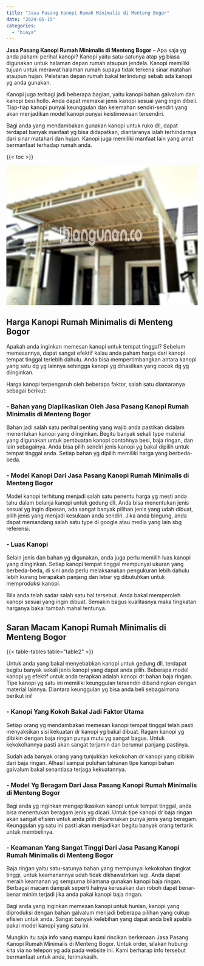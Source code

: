 ```yaml
---
title: "Jasa Pasang Kanopi Rumah Minimalis di Menteng Bogor"
date: "2024-05-15"
categories: 
  - "biaya"
---
```


**Jasa Pasang Kanopi Rumah Minimalis di Menteng Bogor** – Apa saja yg anda pahami perihal kanopi? Kanopi yaitu satu-satunya atap yg biasa digunakan untuk halaman depan rumah ataupun jendela. Kanopi memiliki tujuan untuk merawat halaman rumah supaya tidak terkena sinar matahari ataupun hujan. Pelataran depan rumah bakal terlindungi sebab ada kanopi yg anda gunakan.

Kanopi juga terbagi jadi beberapa bagian, yaitu kanopi bahan galvalum dan kanopi besi hollo. Anda dapat memakai jenis kanopi sesuai yang ingin dibeli. Tiap-tiap kanopi punyai keunggulan dan kelemahan sendiri-sendiri yang akan menjadikan model kanopi punyai keistimewaan tersendiri.

Bagi anda yang mendambakan gunakan kanopi untuk ruko dll, dapat terdapat banyak manfaat yg bisa didapatkan, diantaranya ialah terhindarnya dari sinar matahari dan hujan. Kanopi juga memiliki manfaat lain yang amat bermanfaat terhadap rumah anda.

{{< toc >}}

![Jasa Pasang Kanopi Rumah Minimalis di Menteng Bogor](/images/harga-kanopi-minimalis-17.png)

## Harga Kanopi Rumah Minimalis di Menteng Bogor

Apakah anda inginkan memesan kanopi untuk tempat tinggal? Sebelum memesannya, dapat sangat efektif kalau anda paham harga dari kanopi tempat tinggal terlebih dahulu. Anda bisa mempertimbangkan antara kanopi yang satu dg yg lainnya sehingga kanopi yg dihasilkan yang cocok dg yg diinginkan.

Harga kanopi terpengaruh oleh beberapa faktor, salah satu diantaranya sebagai berikut:

### \- Bahan yang Diaplikasikan Oleh Jasa Pasang Kanopi Rumah Minimalis di Menteng Bogor

Bahan jadi salah satu perihal penting yang wajib anda pastikan didalam menentukan kanopi yang diinginkan. Begitu banyak sekali type material yang digunakan untuk pembuatan kanopi contohnya besi, baja ringan, dan lain sebagainya. Anda bisa pilih sendiri jenis kanopi yg bakal dipilih untuk tempat tinggal anda. Setiap bahan yg dipilih memiliki harga yang berbeda-beda.

### \- Model Kanopi Dari Jasa Pasang Kanopi Rumah Minimalis di Menteng Bogor

Model kanopi terhitung menjadi salah satu penentu harga yg mesti anda tahu dalam belanja kanopi untuk gedung dll. Anda bisa menentukan jenis sesuai yg ingin dipesan, ada sangat banyak pilihan jenis yang udah dibuat, pilih jenis yang menjadi kesukaan anda sendiri. Jika anda bingung, anda dapat memandang salah satu type di google atau media yang lain sbg referensi.

### \- Luas Kanopi

Selain jenis dan bahan yg digunakan, anda juga perlu memilih luas kanopi yang diinginkan. Setiap kanopi tempat tinggal mempunyai ukuran yang berbeda-beda, di sini anda perlu melaksanakan pengukuran lebih dahulu lebih kurang berapakah panjang dan lebar yg dibutuhkan untuk memproduksi kanopi.

Bila anda telah sadar salah satu hal tersebut. Anda bakal memperoleh kanopi sesuai yang ingin dibuat. Semakin bagus kualitasnya maka tingkatan harganya bakal tambah mahal tentunya.

## Saran Macam Kanopi Rumah Minimalis di Menteng Bogor

{{< table-tables table="table2" >}}

Untuk anda yang bakal menyebabkan kanopi untuk gedung dll, terdapat begitu banyak sekali jenis kanopi yang dapat anda pilih. Beberapa model kanopi yg efektif untuk anda terapkan adalah kanopi dr bahan baja ringan. Tipe kanopi yg satu ini memiliki keunggulan tersendiri dibandingkan dengan material lainnya. Diantara keunggulan yg bisa anda beli sebagaimana berikut ini!

### \- Kanopi Yang Kokoh Bakal Jadi Faktor Utama

Setiap orang yg mendambakan memesan kanopi tempat tinggal telah pasti menyaksikan sisi kekuatan dr kanopi yg bakal dibuat. Ragam kanopi yg dibikin dengan baja ringan punya mutu yg sangat bagus. Untuk kekokohannya pasti akan sangat terjamin dan berumur panjang pastinya.

Sudah ada banyak orang yang tunjukkan kekokohan dr kanopi yang dibikin dari baja ringan. Alhasil sampai puluhan tahunan tipe kanopi bahan galvalum bakal senantiasa terjaga kekuatannya.

### \- Model Yg Beragam Dari Jasa Pasang Kanopi Rumah Minimalis di Menteng Bogor

Bagi anda yg inginkan mengaplikasikan kanopi untuk tempat tinggal, anda bisa menentukan beragam jenis yg dicari. Untuk tipe kanopi dr baja ringan akan sangat efisien untuk anda pilih dikarenakan punya jenis yang beragam. Keunggulan yg satu ini pasti akan menjadikan begitu banyak orang tertarik untuk membelinya.

### \- Keamanan Yang Sangat Tinggi Dari Jasa Pasang Kanopi Rumah Minimalis di Menteng Bogor

Baja ringan yaitu satu-satunya bahan yang mempunyai kekokohan tingkat tinggi, untuk keamanannya udah tidak dikhawatirkan lagi. Anda dapat meraih keamanan yg sempurna bilamana gunakan kanopi baja ringan. Berbagai macam dampak seperti halnya kerusakan dan roboh dapat benar-benar minim terjadi jika anda pakai kanopi baja ringan.

Bagi anda yang inginkan memesan kanopi untuk hunian, kanopi yang diproduksi dengan bahan galvalum menjadi beberapa pilihan yang cukup efisien untuk anda. Sangat banyak kelebihan yang dapat anda beli apabila pakai model kanopi yang satu ini.

Mungkin itu saja info yang mampu kami rincikan berkenaan Jasa Pasang Kanopi Rumah Minimalis di Menteng Bogor. Untuk order, silakan hubungi kita via no telepon yg ada pada website ini. Kami berharap info tersebut bermanfaat untuk anda, terimakasih.
